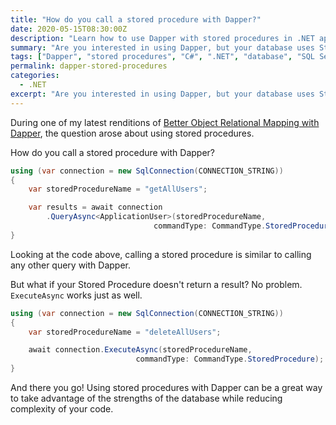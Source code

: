 ```yaml
---
title: "How do you call a stored procedure with Dapper?"
date: 2020-05-15T08:30:00Z
description: "Learn how to use Dapper with stored procedures in .NET applications, including both query and non-query scenarios."
summary: "Are you interested in using Dapper, but your database uses Stored Procedures? No problem!"
tags: ["Dapper", "stored procedures", "C#", ".NET", "database", "SQL Server"]
permalink: dapper-stored-procedures
categories:
  - .NET
excerpt: "Are you interested in using Dapper, but your database uses Stored Procedures?  No problem!"
---
```


During one of my latest renditions of [Better Object Relational Mapping with Dapper](), the question arose about using stored procedures.

How do you call a stored procedure with Dapper?

```csharp
using (var connection = new SqlConnection(CONNECTION_STRING))
{
    var storedProcedureName = "getAllUsers";

    var results = await connection
        .QueryAsync<ApplicationUser>(storedProcedureName, 
                                commandType: CommandType.StoredProcedure);
}
```

Looking at the code above, calling a stored procedure is similar to calling any other query with Dapper.


But what if your Stored Procedure doesn't return a result?  No problem.  `ExecuteAsync` works just as well.

```csharp
using (var connection = new SqlConnection(CONNECTION_STRING))
{
    var storedProcedureName = "deleteAllUsers";

    await connection.ExecuteAsync(storedProcedureName, 
                            commandType: CommandType.StoredProcedure);
}
```  

And there you go!  Using stored procedures with Dapper can be a great way to take advantage of the strengths of the database while reducing complexity of your code.

